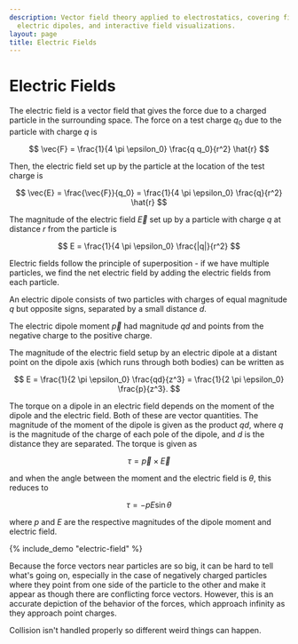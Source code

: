 ```yaml
---
description: Vector field theory applied to electrostatics, covering field superposition,
  electric dipoles, and interactive field visualizations.
layout: page
title: Electric Fields
---
```


# Electric Fields

The electric field is a vector field that gives the force due to a charged particle in the surrounding space. The force on a test charge $q_0$ due to the particle with charge $q$ is

$$ \vec{F} = \frac{1}{4 \pi \epsilon_0} \frac{q q_0}{r^2} \hat{r} $$

Then, the electric field set up by the particle at the location of the test charge is

$$ \vec{E} = \frac{\vec{F}}{q_0}  = \frac{1}{4 \pi \epsilon_0} \frac{q}{r^2} \hat{r} $$

The magnitude of the electric field $\vec{E}$ set up by a particle with charge $q$ at distance $r$ from the particle is

$$ E  = \frac{1}{4 \pi \epsilon_0} \frac{|q|}{r^2} $$

Electric fields follow the principle of superposition - if we have multiple particles, we find the net electric field by adding the electric fields from each particle.


An electric dipole consists of two particles with charges of equal magnitude $q$ but opposite signs, separated by a small distance $d$.

The electric dipole moment $\vec{p}$ had magnitude $qd$ and points from the negative charge to the positive charge.

The magnitude of the electric field setup by an electric dipole at a distant point on the dipole axis (which runs through both bodies) can be written as

$$ E = \frac{1}{2 \pi \epsilon_0} \frac{qd}{z^3} = \frac{1}{2 \pi \epsilon_0} \frac{p}{z^3}. $$

The torque on a dipole in an electric field depends on the moment of the dipole and the electric field. Both of these are vector quantities. The magnitude of the moment of the dipole is given as the product $qd$, where $q$ is the magnitude of the charge of each pole of the dipole, and $d$ is the distance they are separated. The torque is given as

$$ \tau = \vec{p} \times \vec{E} $$

and when the angle between the moment and the electric field is $\theta$, this reduces to

$$ \tau = -pE\sin{\theta} $$

where $p$ and $E$ are the respective magnitudes of the dipole moment and electric field.

{% include_demo "electric-field" %}

Because the force vectors near particles are so big, it can be hard to tell what's going on, especially in the case of negatively charged particles where they point from one side of the particle to the other and make it appear as though there are conflicting force vectors. However, this is an accurate depiction of the behavior of the forces, which approach infinity as they approach point charges.

Collision isn't handled properly so different weird things can happen.